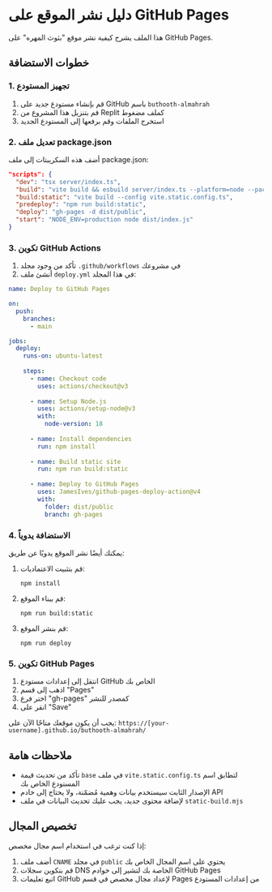 # دليل نشر الموقع على GitHub Pages

هذا الملف يشرح كيفية نشر موقع "بثوث المهره" على GitHub Pages.

## خطوات الاستضافة

### 1. تجهيز المستودع

1. قم بإنشاء مستودع جديد على GitHub باسم `buthooth-almahrah`
2. قم بتنزيل هذا المشروع من Replit كملف مضغوط 
3. استخرج الملفات وقم برفعها إلى المستودع الجديد

### 2. تعديل ملف package.json

أضف هذه السكريبتات إلى ملف package.json:

```json
"scripts": {
  "dev": "tsx server/index.ts",
  "build": "vite build && esbuild server/index.ts --platform=node --packages=external --bundle --format=esm --outdir=dist",
  "build:static": "vite build --config vite.static.config.ts",
  "predeploy": "npm run build:static",
  "deploy": "gh-pages -d dist/public",
  "start": "NODE_ENV=production node dist/index.js"
}
```

### 3. تكوين GitHub Actions

1. تأكد من وجود مجلد `.github/workflows` في مشروعك
2. أنشئ ملف `deploy.yml` في هذا المجلد:

```yml
name: Deploy to GitHub Pages

on:
  push:
    branches:
      - main

jobs:
  deploy:
    runs-on: ubuntu-latest
    
    steps:
      - name: Checkout code
        uses: actions/checkout@v3
        
      - name: Setup Node.js
        uses: actions/setup-node@v3
        with:
          node-version: 18
          
      - name: Install dependencies
        run: npm install
        
      - name: Build static site
        run: npm run build:static
        
      - name: Deploy to GitHub Pages
        uses: JamesIves/github-pages-deploy-action@v4
        with:
          folder: dist/public
          branch: gh-pages
```

### 4. الاستضافة يدوياً

يمكنك أيضًا نشر الموقع يدويًا عن طريق:

1. قم بتثبيت الاعتماديات: 
   ```
   npm install
   ```

2. قم ببناء الموقع: 
   ```
   npm run build:static
   ```

3. قم بنشر الموقع: 
   ```
   npm run deploy
   ```

### 5. تكوين GitHub Pages

1. انتقل إلى إعدادات مستودع GitHub الخاص بك
2. اذهب إلى قسم "Pages"
3. اختر فرع "gh-pages" كمصدر للنشر
4. انقر على "Save"

يجب أن يكون موقعك متاحًا الآن على:
`https://[your-username].github.io/buthooth-almahrah/`

## ملاحظات هامة

- تأكد من تحديث قيمة `base` في ملف `vite.static.config.ts` لتطابق اسم المستودع الخاص بك
- الإصدار الثابت سيستخدم بيانات وهمية مُضمّنة، ولا يحتاج إلى خادم API
- لإضافة محتوى جديد، يجب عليك تحديث البيانات في ملف `static-build.mjs`

## تخصيص المجال

إذا كنت ترغب في استخدام اسم مجال مخصص:

1. أضف ملف `CNAME` في مجلد `public` يحتوي على اسم المجال الخاص بك
2. قم بتكوين سجلات DNS الخاصة بك لتشير إلى خوادم GitHub Pages
3. اتبع تعليمات GitHub لإعداد مجال مخصص في قسم Pages من إعدادات المستودع